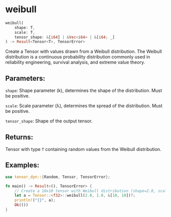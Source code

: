 # weibull
```rust
weibull(
    shape: T,
    scale: T,
    tensor_shape: &[i64] | &Vec<i64> | &[i64; _]
) -> Result<Tensor<T>, TensorError>
```
Create a Tensor with values drawn from a Weibull distribution. The Weibull distribution is a continuous probability distribution commonly used in reliability engineering, survival analysis, and extreme value theory.

## Parameters:
`shape`: Shape parameter (k), determines the shape of the distribution. Must be positive.

`scale`: Scale parameter (λ), determines the spread of the distribution. Must be positive.

`tensor_shape`: Shape of the output tensor.

## Returns:
Tensor with type `T` containing random values from the Weibull distribution.

## Examples:
```rust
use tensor_dyn::{Random, Tensor, TensorError};

fn main() -> Result<(), TensorError> {
    // Create a 10x10 tensor with Weibull distribution (shape=2.0, scale=1.0)
    let a = Tensor::<f32>::weibull(2.0, 1.0, &[10, 10])?;
    println!("{}", a);
    Ok(())
}
```